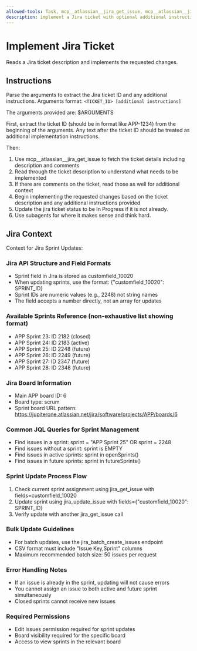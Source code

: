 ```yaml
---
allowed-tools: Task, mcp__atlassian__jira_get_issue, mcp__atlassian__jira_add_comment, mcp__atlassian__jira_update_issue
description: implement a Jira ticket with optional additional instructions
---
```

# Implement Jira Ticket

Reads a Jira ticket description and implements the requested changes.

## Instructions

Parse the arguments to extract the Jira ticket ID and any additional instructions.
Arguments format: `<TICKET_ID> [additional instructions]`

The arguments provided are: $ARGUMENTS

First, extract the ticket ID (should be in format like APP-1234) from the beginning of the arguments.
Any text after the ticket ID should be treated as additional implementation instructions.

Then:
1. Use mcp__atlassian__jira_get_issue to fetch the ticket details including description and comments
2. Read through the ticket description to understand what needs to be implemented
3. If there are comments on the ticket, read those as well for additional context
4. Begin implementing the requested changes based on the ticket description and any additional instructions provided
5. Update the jira ticket status to be In Progress if it is not already.
6. Use subagents for where it makes sense and think hard.

## Jira Context

Context for Jira Sprint Updates:

### Jira API Structure and Field Formats
- Sprint field in Jira is stored as customfield_10020
- When updating sprints, use the format: {"customfield_10020": SPRINT_ID}
- Sprint IDs are numeric values (e.g., 2248) not string names
- The field accepts a number directly, not an array for updates

### Available Sprints Reference (non-exhaustive list showing format)
- APP Sprint 23: ID 2182 (closed)
- APP Sprint 24: ID 2183 (active)
- APP Sprint 25: ID 2248 (future)
- APP Sprint 26: ID 2249 (future)
- APP Sprint 27: ID 2347 (future)
- APP Sprint 28: ID 2348 (future)

### Jira Board Information
- Main APP board ID: 6
- Board type: scrum
- Sprint board URL pattern: https://jupiterone.atlassian.net/jira/software/projects/APP/boards/6

### Common JQL Queries for Sprint Management
- Find issues in a sprint: sprint = "APP Sprint 25" OR sprint = 2248
- Find issues without a sprint: sprint is EMPTY
- Find issues in active sprints: sprint in openSprints()
- Find issues in future sprints: sprint in futureSprints()

### Sprint Update Process Flow
1. Check current sprint assignment using jira_get_issue with fields=customfield_10020
2. Update sprint using jira_update_issue with fields={"customfield_10020": SPRINT_ID}
3. Verify update with another jira_get_issue call

### Bulk Update Guidelines
- For batch updates, use the jira_batch_create_issues endpoint
- CSV format must include "Issue Key,Sprint" columns
- Maximum recommended batch size: 50 issues per request

### Error Handling Notes
- If an issue is already in the sprint, updating will not cause errors
- You cannot assign an issue to both active and future sprint simultaneously
- Closed sprints cannot receive new issues

### Required Permissions
- Edit Issues permission required for sprint updates
- Board visibility required for the specific board
- Access to view sprints in the relevant board